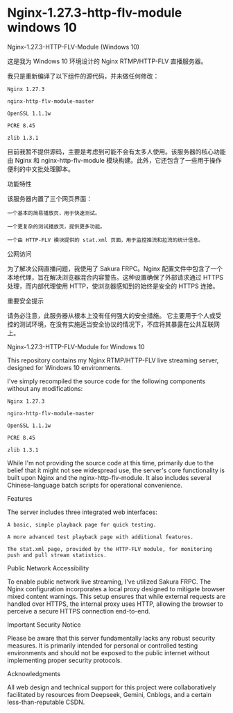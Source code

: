 # Nginx-1.27.3-http-flv-module windows 10

Nginx-1.27.3-HTTP-FLV-Module (Windows 10)

这是我为 Windows 10 环境设计的 Nginx RTMP/HTTP-FLV 直播服务器。

我只是重新编译了以下组件的源代码，并未做任何修改：

    Nginx 1.27.3

    nginx-http-flv-module-master

    OpenSSL 1.1.1w

    PCRE 8.45

    zlib 1.3.1

目前我暂不提供源码，主要是考虑到可能不会有太多人使用。该服务器的核心功能由 Nginx 和 nginx-http-flv-module 模块构建。此外，它还包含了一些用于操作便利的中文批处理脚本。

功能特性

该服务器内置了三个网页界面：

    一个基本的简易播放页，用于快速测试。

    一个更复杂的测试播放页，提供更多功能。

    一个由 HTTP-FLV 模块提供的 stat.xml 页面，用于监控推流和拉流的统计信息。

公网访问

为了解决公网直播问题，我使用了 Sakura FRPC。Nginx 配置文件中包含了一个本地代理，旨在解决浏览器混合内容警告。这种设置确保了外部请求通过 HTTPS 处理，而内部代理使用 HTTP，使浏览器感知到的始终是安全的 HTTPS 连接。

重要安全提示

请务必注意，此服务器从根本上没有任何强大的安全措施。 它主要用于个人或受控的测试环境，在没有实施适当安全协议的情况下，不应将其暴露在公共互联网上。



Nginx-1.27.3-HTTP-FLV-Module for Windows 10

This repository contains my Nginx RTMP/HTTP-FLV live streaming server, designed for Windows 10 environments.

I've simply recompiled the source code for the following components without any modifications:

    Nginx 1.27.3

    nginx-http-flv-module-master

    OpenSSL 1.1.1w

    PCRE 8.45

    zlib 1.3.1

While I'm not providing the source code at this time, primarily due to the belief that it might not see widespread use, the server's core functionality is built upon Nginx and the nginx-http-flv-module. It also includes several Chinese-language batch scripts for operational convenience.

Features

The server includes three integrated web interfaces:

    A basic, simple playback page for quick testing.

    A more advanced test playback page with additional features.

    The stat.xml page, provided by the HTTP-FLV module, for monitoring push and pull stream statistics.

Public Network Accessibility

To enable public network live streaming, I've utilized Sakura FRPC. The Nginx configuration incorporates a local proxy designed to mitigate browser mixed content warnings. This setup ensures that while external requests are handled over HTTPS, the internal proxy uses HTTP, allowing the browser to perceive a secure HTTPS connection end-to-end.

Important Security Notice

Please be aware that this server fundamentally lacks any robust security measures. It is primarily intended for personal or controlled testing environments and should not be exposed to the public internet without implementing proper security protocols.

Acknowledgments

All web design and technical support for this project were collaboratively facilitated by resources from Deepseek, Gemini, Cnblogs, and a certain less-than-reputable CSDN.
